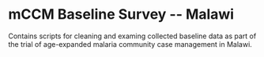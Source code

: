 # mCCM Baseline Survey -- Malawi
Contains scripts for cleaning and examing collected baseline data as part of the trial of age-expanded malaria community case management in Malawi.
